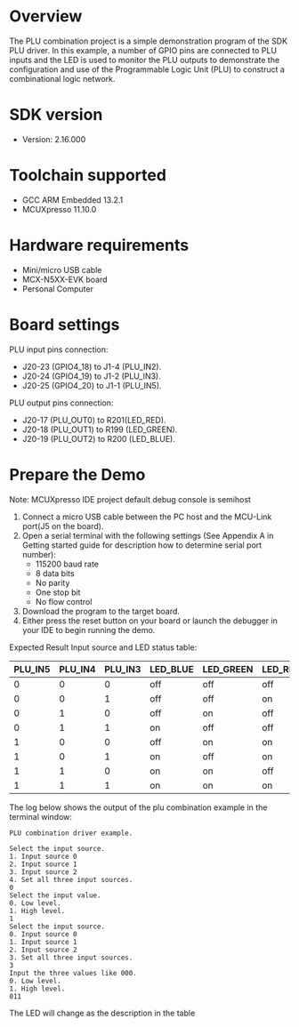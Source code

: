 Overview
========
The PLU combination project is a simple demonstration program of the SDK PLU driver. In this example, a number of 
GPIO pins are connected to PLU inputs and the LED is used to monitor the PLU outputs to demonstrate the 
configuration and use of the Programmable Logic Unit (PLU) to construct a combinational logic network.

SDK version
===========
- Version: 2.16.000

Toolchain supported
===================
- GCC ARM Embedded  13.2.1
- MCUXpresso  11.10.0

Hardware requirements
=====================
- Mini/micro USB cable
- MCX-N5XX-EVK board
- Personal Computer

Board settings
==============
PLU input pins connection:
- J20-23 (GPIO4_18) to J1-4 (PLU_IN2).
- J20-24 (GPIO4_19) to J1-2 (PLU_IN3).
- J20-25 (GPIO4_20) to J1-1 (PLU_IN5).

PLU output pins connection:
- J20-17 (PLU_OUT0) to R201(LED_RED).
- J20-18 (PLU_OUT1) to R199 (LED_GREEN).
- J20-19 (PLU_OUT2) to R200 (LED_BLUE).

Prepare the Demo
================
Note: MCUXpresso IDE project default debug console is semihost
1.  Connect a micro USB cable between the PC host and the MCU-Link port(J5 on the board).
2.  Open a serial terminal with the following settings (See Appendix A in Getting started guide for description how to determine serial port number):
    - 115200 baud rate
    - 8 data bits
    - No parity
    - One stop bit
    - No flow control
3.  Download the program to the target board.
4.  Either press the reset button on your board or launch the debugger in your IDE to begin running the demo.

Expected Result
Input source and LED status table:

 PLU_IN5 | PLU_IN4 | PLU_IN3 | LED_BLUE | LED_GREEN | LED_RED
---------|---------|---------|----------|-----------|---------
 0       | 0       | 0       | off      | off       | off
 0       | 0       | 1       | off      | off       | on
 0       | 1       | 0       | off      | on        | off
 0       | 1       | 1       | on       | off       | off
 1       | 0       | 0       | off      | on        | on
 1       | 0       | 1       | on       | off       | on
 1       | 1       | 0       | on       | on        | off
 1       | 1       | 1       | on       | on        | on

The log below shows the output of the plu combination example in the terminal window:
~~~~~~~~~~~~~~~~~~~~~~~~~~~~~~
PLU combination driver example.

Select the input source.
1. Input source 0
2. Input source 1
3. Input source 2
4. Set all three input sources.
0
Select the input value.
0. Low level.
1. High level.
1
Select the input source.
0. Input source 0
1. Input source 1
2. Input source 2
3. Set all three input sources.
3
Input the three values like 000.
0. Low level.
1. High level.
011
~~~~~~~~~~~~~~~~~~~~~~~~~~~~~~
The LED will change as the description in the table
